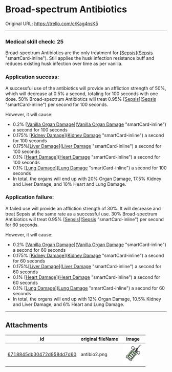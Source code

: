# Broad-spectrum Antibiotics

Original URL: https://trello.com/c/Kag4nsK5

---

### Medical skill check: 25

Broad-spectrum Antibiotics are the only treatment for [[Sepsis](../Blood/Sepsis.md)]([Sepsis](../Blood/Sepsis.md) "smartCard-inline"). Still applies the husk infection resistance buff and reduces existing husk infection over time as per vanilla.

### Application success:

A successful use of the antibiotics will provide an affliction strength of 50%, which will decrease at 0.5% a second, totaling for 100 seconds with one dose. 50% Broad-spectrum Antibiotics will treat 0.95% [[Sepsis](../Blood/Sepsis.md)]([Sepsis](../Blood/Sepsis.md) "smartCard-inline") per second for 100 seconds.

However, it will cause:

- 0.2% [[Vanilla Organ Damage](../Torso/Vanilla%20Organ%20Damage.md)]([Vanilla Organ Damage](../Torso/Vanilla%20Organ%20Damage.md) "smartCard-inline") a second for 100 seconds
- 0.175% [[Kidney Damage](../Torso/Kidney%20Damage.md)]([Kidney Damage](../Torso/Kidney%20Damage.md) "smartCard-inline") a second for 100 seconds
- 0.175%[[Liver Damage](../Torso/Liver%20Damage.md)]([Liver Damage](../Torso/Liver%20Damage.md) "smartCard-inline") a second for 100 seconds
- 0.1% [[Heart Damage](../Heart/Heart%20Damage.md)]([Heart Damage](../Heart/Heart%20Damage.md) "smartCard-inline") a second for 100 seconds
- 0.1% [[Lung Damage](../Lungs/Lung%20Damage.md)]([Lung Damage](../Lungs/Lung%20Damage.md) "smartCard-inline") a second for 100 seconds
- In total, the organs will end up with 20% Organ Damage, 17.5% Kidney and Liver Damage, and 10% Heart and Lung Damage.

### Application failure:

A failed use will provide an affliction strength of 30%. It will decrease and treat Sepsis at the same rate as a successful use. 30% Broad-spectrum Antibiotics will treat 0.95% [[Sepsis](../Blood/Sepsis.md)]([Sepsis](../Blood/Sepsis.md) "smartCard-inline") per second for 60 seconds.

However, it will cause:

- 0.2% [[Vanilla Organ Damage](../Torso/Vanilla%20Organ%20Damage.md)]([Vanilla Organ Damage](../Torso/Vanilla%20Organ%20Damage.md) "smartCard-inline") a second for 60 seconds
- 0.175% [[Kidney Damage](../Torso/Kidney%20Damage.md)]([Kidney Damage](../Torso/Kidney%20Damage.md) "smartCard-inline") a second for 60 seconds
- 0.175%[[Liver Damage](../Torso/Liver%20Damage.md)]([Liver Damage](../Torso/Liver%20Damage.md) "smartCard-inline") a second for 60 seconds
- 0.1% [[Heart Damage](../Heart/Heart%20Damage.md)]([Heart Damage](../Heart/Heart%20Damage.md) "smartCard-inline") a second for 60 seconds
- 0.1% [[Lung Damage](../Lungs/Lung%20Damage.md)]([Lung Damage](../Lungs/Lung%20Damage.md) "smartCard-inline") a second for 60 seconds
- In total, the organs will end up with 12% Organ Damage, 10.5% Kidney and Liver Damage, and 6% Heart and Lung Damage.

---

## Attachments

id | original fileName | image
---|---|---
[6718845db30472d958dd7d60](./Broad-spectrum%20Antibiotics%20-%20Attachments/6718845db30472d958dd7d60.png) | antibio2.png | ![antibio2.png\|200](./Broad-spectrum%20Antibiotics%20-%20Attachments/6718845db30472d958dd7d60.png)